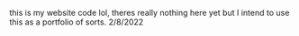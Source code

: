 this is my website code lol, theres really nothing here yet but I intend to use this as a portfolio of sorts. 2/8/2022
